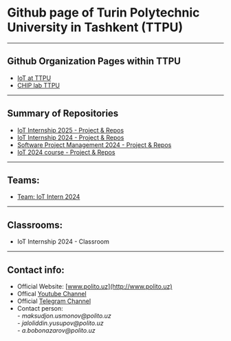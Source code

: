 # Github page of Turin Polytechnic University in Tashkent (TTPU)

---------------------------------------------------------------------------------------
## Github Organization Pages within TTPU

- [IoT at TTPU](https://github.com/ttpu-iot)
- [CHIP lab TTPU](https://github.com/chipsttpu)

---------------------------------------------------------------------------------------
## Summary of Repositories

- [IoT Internship 2025 - Project & Repos](https://github.com/ttpu-iot/IoTintern2025_PROJECTS)
- [IoT Internship 2024 - Project & Repos](https://github.com/ttpu-iot/IoTintern2024_PROJECTS)
- [Software Project Management 2024 - Project & Repos](https://github.com/ttpu-spm/spm2024_final_projects)
- [IoT 2024 course - Project & Repos](https://github.com/ttpu/iot24_finalprojects)

---------------------------------------------------------------------------------------
## Teams:

- [Team: IoT Intern 2024](https://github.com/orgs/ttpu/teams/iot-intern-2024/repositories)
---------------------------------------------------------------------------------------
## Classrooms:

- IoT Internship 2024 - Classroom

---------------------------------------------------------------------------------------
## Contact info:
- Official Website: [www.polito.uz](http://www.polito.uz)
- Offical [Youtube Channel](https://www.youtube.com/@TurinPolytechnicUniversity)
- Official [Telegram Channel](https://t.me/polito_uz)
- Contact person:\
              - _maksudjon.usmonov@polito.uz_\
              - _jaloliddin.yusupov@polito.uz_\
              - _a.bobonazarov@polito.uz_
